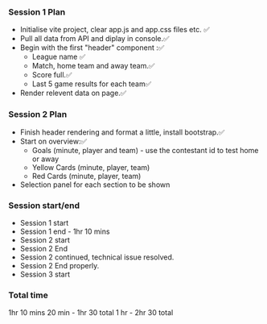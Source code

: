 ### Session 1 Plan
- Initialise vite project, clear app.js and app.css files etc. ✅
- Pull all data from API and diplay in console.✅
- Begin with the first "header" component :✅
  - League name ✅
  - Match, home team and away team.✅
  - Score full.✅
  - Last 5 game results for each team✅
- Render relevent data on page.✅

### Session 2 Plan
- Finish header rendering and format a little, install bootstrap.✅
- Start on overview:✅
  - Goals (minute, player and team) - use the contestant id to test home or away
  - Yellow Cards (minute, player, team)
  - Red Cards (minute, player, team)
- Selection panel for each section to be shown










### Session start/end
- Session 1 start
- Session 1 end - 1hr 10 mins
- Session 2 start
- Session 2 End
- Session 2 continued, technical issue resolved.
- Session 2 End properly.
- Session 3 start

### Total time
1hr 10 mins
20 min - 1hr 30 total
1 hr - 2hr 30 total